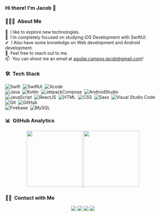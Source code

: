 ### Hi there! I'm Jacob 👋

<!--
**yeikobu/yeikobu** is a ✨ _special_ ✨ repository because its `README.md` (this file) appears on your GitHub profile.

Here are some ideas to get you started:

- 🔭 I’m currently working on ...
- 🌱 I’m currently learning ...
- 👯 I’m looking to collaborate on ...
- 🤔 I’m looking for help with ...
- 💬 Ask me about ...
- 📫 How to reach me: ...
- 😄 Pronouns: ...
- ⚡ Fun fact: ...
-->

### 👨🏻‍💻 &nbsp;About Me

🔭 &nbsp;I like to explore new technologies.\
🌱 &nbsp;I'm completely focused on studying iOS Development with SwiftUI.\
✔ &nbsp;I Also have some knowledge on Web development and Android development.\
💬 &nbsp;Feel free to reach out to me.\
📫 &nbsp;You can shoot me an email at aguilar.campos.jacob@gmail.com!


### 🛠 &nbsp;Tech Stack
![Swift](https://img.shields.io/badge/-Swift-333333?style=flat&logo=Swift)&nbsp;
![SwiftUI](https://img.shields.io/badge/-SwiftUI-333333?style=flat&logo=Apple)&nbsp;
![Xcode](https://img.shields.io/badge/-Xcode-333333?style=flat&logo=Xcode)&nbsp;\
![Java](https://img.shields.io/badge/-Java-333333?style=flat&logo=CoffeeScript&logoColor=FFA518)&nbsp;
![Kotlin](https://img.shields.io/badge/-Kotlin-333333?style=flat&logo=Kotlin)&nbsp;
![JetpackCompose](https://img.shields.io/badge/-JetpackCompose-333333?style=flat&logo=JetpackCompose)&nbsp;
![AndroidStudio](https://img.shields.io/badge/-AndroidStudio-333333?style=flat&logo=AndroidStudio)&nbsp;\
![JavaScript](https://img.shields.io/badge/-Javascript-333333?style=flat&logo=Javascript)&nbsp;
![ReactJS](https://img.shields.io/badge/-ReactJS-333333?style=flat&logo=React)&nbsp;
![HTML](https://img.shields.io/badge/-HTML-333333?style=flat&logo=HTML5)&nbsp;
![CSS](https://img.shields.io/badge/-CSS-333333?style=flat&logo=CSS3&logoColor=1572B6)&nbsp;
![Sass](https://img.shields.io/badge/-Sass-333333?style=flat&logo=Sass)&nbsp;
![Visual Studio Code](https://img.shields.io/badge/-VisualStudioCode-333333?style=flat&logo=VisualStudioCode&logoColor=007ACC)&nbsp;\
![Git](https://img.shields.io/badge/-Git-333333?style=flat&logo=git)&nbsp;
![GitHub](https://img.shields.io/badge/-GitHub-333333?style=flat&logo=github)&nbsp;\
![Firebase](https://img.shields.io/badge/-firebase-333333?style=flat&logo=firebase)&nbsp;
![MySQL](https://img.shields.io/badge/-mysql-333333?style=flat&logo=mysql)&nbsp;




### 📊 &nbsp;GitHub Analytics

<p align="center">
<a href="https://github.com/yeikobu/">
  <img height="180em" src="https://github-readme-stats-eight-theta.vercel.app/api?username=yeikobu&show_icons=true&theme=vue-dark&include_all_commits=true&count_private=true" />
  <img height="180em" src="https://github-readme-stats-eight-theta.vercel.app/api/top-langs/?username=yeikobu&layout=compact&exclude_lang=java+r&theme=vue-dark" />
</a>
</p>

### 🤝🏻 &nbsp;Contact with Me

<p align="center">
<a href="https://yeikobu.dev"><img src="https://img.shields.io/badge/-Portfolio-3423A6?style=flat-square&logo=Google-Chrome&logoColor=white"/></a>
<a href="https://www.linkedin.com/in/jacob-aguilar-campos-4b3406a4"><img src="https://img.shields.io/badge/-LinkedIn-0077B5?style=flat-square&logo=Linkedin&logoColor=white"/></a>
<a href="mailto:aguilar.campos.jacob@gmail.com"><img src="https://img.shields.io/badge/-mail-e00303?style=flat-square&logo=Gmail&logoColor=white"/></a>
<a href="https://www.instagram.com/yeikobu/"><img src="https://img.shields.io/badge/-Instagram-E4405F?style=flat-square&logo=Instagram&logoColor=white"/></a>
</p>
